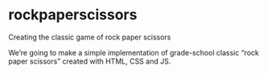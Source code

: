 # rockpaperscissors
Creating the classic game of rock paper scissors

We’re going to make a simple implementation of grade-school classic “rock paper scissors” created with HTML, CSS and JS.
